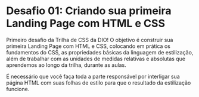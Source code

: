 # Desafio 01: Criando sua primeira Landing Page com HTML e CSS

Primeiro desafio da Trilha de CSS da DIO!
O objetivo é construir sua primeira Landing Page com HTML e CSS, colocando em prática os fundamentos do CSS, as propriedades básicas da linguagem de estilização, além de trabalhar com as unidades de medidas relativas e absolutas que aprendemos ao longo da trilha, durante as aulas.

É necessário que você faça toda a parte responsável por interligar sua página HTML com suas folhas
de estilo para que o resultado da estilização funcione.


